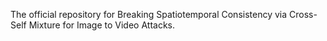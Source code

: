 The official repository for Breaking Spatiotemporal Consistency via Cross-Self Mixture for Image to Video Attacks.
